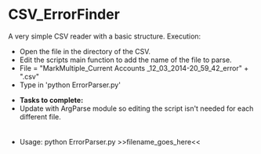 CSV_ErrorFinder
===============

A very simple CSV reader with a basic structure.
Execution:
<ul>
<li>Open the file in the directory of the CSV.</li>
<li>Edit the scripts main function to add the name of the file to parse.</li>
<li>    File = "MarkMultiple_Current Accounts _12_03_2014-20_59_42_error" + ".csv"</li>
<li>Type in 'python ErrorParser.py'</li>
</ul>
<ul>
<li><b>Tasks to complete:</b></li>
<li>Update with ArgParse module so editing the script isn't needed for each different file.</li>
<br><br>
<li>Usage: python ErrorParser.py >>filename_goes_here<< </li>

